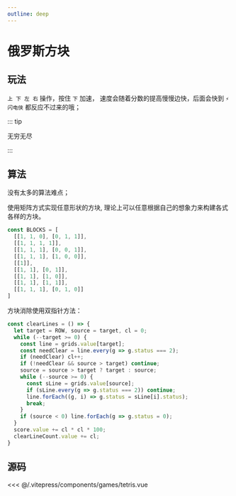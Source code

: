 ```yaml
---
outline: deep
---
```


<script setup>
import Game from "../.vitepress/components/games/tetris.vue"
</script>



# 俄罗斯方块

## 玩法

`上 下 左 右` 操作，按住 `下` 加速， 速度会随着分数的提高慢慢边快，后面会快到 `⚡ 闪电侠` 都反应不过来的哦；

::: tip 

无穷无尽

:::

<ClientOnly>
<Game />
</ClientOnly>

## 算法

没有太多的算法难点；

使用矩阵方式实现任意形状的方块, 理论上可以任意根据自己的想象力来构建各式各样的方块。

```ts
const BLOCKS = [
  [[1, 1, 0], [0, 1, 1]],
  [[1, 1, 1, 1]],
  [[1, 1, 1], [0, 0, 1]],
  [[1, 1, 1], [1, 0, 0]],
  [[1]],
  [[1, 1], [0, 1]],
  [[1, 1], [1, 0]],
  [[1, 1], [1, 1]],
  [[1, 1, 1], [0, 1, 0]]
]
```

方块消除使用双指针方法：

```ts
const clearLines = () => {
  let target = ROW, source = target, cl = 0;
  while (--target >= 0) {
    const line = grids.value[target];
    const needClear = line.every(g => g.status === 2);
    if (needClear) cl++;
    if (!needClear && source > target) continue;
    source = source > target ? target : source;
    while (--source >= 0) {
      const sLine = grids.value[source];
      if (sLine.every(g => g.status === 2)) continue;
      line.forEach((g, i) => g.status = sLine[i].status);
      break;
    }
    if (source < 0) line.forEach(g => g.status = 0);
  }
  score.value += cl * cl * 100;
  clearLineCount.value += cl;
}
```

## 源码

<<< @/.vitepress/components/games/tetris.vue
